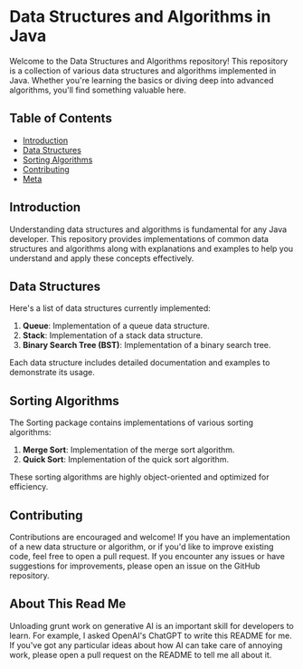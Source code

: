# Data Structures and Algorithms in Java

Welcome to the Data Structures and Algorithms repository! This repository is a collection of various data structures and algorithms implemented in Java. Whether you're learning the basics or diving deep into advanced algorithms, you'll find something valuable here.

## Table of Contents

- [Introduction](#introduction)
- [Data Structures](#data-structures)
- [Sorting Algorithms](#sorting-algorithms)
- [Contributing](#contributing)
- [Meta](#about-this-read-me)

## Introduction

Understanding data structures and algorithms is fundamental for any Java developer. This repository provides implementations of common data structures and algorithms along with explanations and examples to help you understand and apply these concepts effectively.

## Data Structures

Here's a list of data structures currently implemented:

1. **Queue**: Implementation of a queue data structure.
2. **Stack**: Implementation of a stack data structure.
3. **Binary Search Tree (BST)**: Implementation of a binary search tree.

Each data structure includes detailed documentation and examples to demonstrate its usage.

## Sorting Algorithms

The Sorting package contains implementations of various sorting algorithms:

1. **Merge Sort**: Implementation of the merge sort algorithm.
2. **Quick Sort**: Implementation of the quick sort algorithm.

These sorting algorithms are highly object-oriented and optimized for efficiency.

## Contributing

Contributions are encouraged and welcome! If you have an implementation of a new data structure or algorithm, or if you'd like to improve existing code, feel free to open a pull request. 
If you encounter any issues or have suggestions for improvements, please open an issue on the GitHub repository.


## About This Read Me

Unloading grunt work on generative AI is an important skill for developers to learn.
For example, I asked OpenAI's ChatGPT to write this README for me. If you've got any particular ideas about how AI can take care of annoying work, please open a pull request on the README to tell me all about it.
